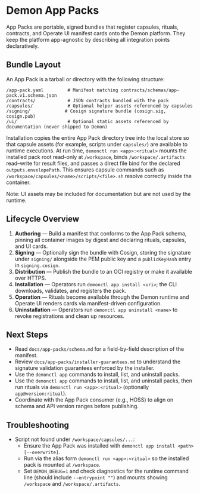 # Demon App Packs

App Packs are portable, signed bundles that register capsules, rituals, contracts, and Operate UI manifest cards onto the Demon platform. They keep the platform app-agnostic by describing all integration points declaratively.

## Bundle Layout

An App Pack is a tarball or directory with the following structure:

```
/app-pack.yaml         # Manifest matching contracts/schemas/app-pack.v1.schema.json
/contracts/            # JSON contracts bundled with the pack
/capsules/             # Optional helper assets referenced by capsules
/signing/             # Cosign signature bundle (cosign.sig, cosign.pub)
/ui/                   # Optional static assets referenced by documentation (never shipped to Demon)
```

Installation copies the entire App Pack directory tree into the local store so
that capsule assets (for example, scripts under `capsules/`) are available to
runtime executions. At run time, `demonctl run <app>:<ritual>` mounts the
installed pack root read-only at `/workspace`, binds `/workspace/.artifacts`
read–write for result files, and passes a direct file bind for the declared
`outputs.envelopePath`. This ensures capsule commands such as
`/workspace/capsules/<name>/scripts/<file>.sh` resolve correctly inside the
container.

Note: UI assets may be included for documentation but are not used by the
runtime.

## Lifecycle Overview

1. **Authoring** — Build a manifest that conforms to the App Pack schema, pinning all container images by digest and declaring rituals, capsules, and UI cards.
2. **Signing** — Optionally sign the bundle with Cosign, storing the signature under `signing/` alongside the PEM public key and a `publicKeyHash` entry in `signing.cosign`.
3. **Distribution** — Publish the bundle to an OCI registry or make it available over HTTPS.
4. **Installation** — Operators run `demonctl app install <uri>`; the CLI downloads, validates, and registers the pack.
5. **Operation** — Rituals become available through the Demon runtime and Operate UI renders cards via manifest-driven configuration.
6. **Uninstallation** — Operators run `demonctl app uninstall <name>` to revoke registrations and clean up resources.

## Next Steps

- Read `docs/app-packs/schema.md` for a field-by-field description of the manifest.
- Review `docs/app-packs/installer-guarantees.md` to understand the signature
  validation guarantees enforced by the installer.
- Use the `demonctl app` commands to install, list, and uninstall packs.
- Use the `demonctl app` commands to install, list, and uninstall packs, then run
  rituals via `demonctl run <app>:<ritual>` (optionally `app@version:ritual`).
- Coordinate with the App Pack consumer (e.g., HOSS) to align on schema and API
  version ranges before publishing.

## Troubleshooting

- Script not found under `/workspace/capsules/...`:
  - Ensure the App Pack was installed with `demonctl app install <path> [--overwrite]`.
  - Run via the alias form `demonctl run <app>:<ritual>` so the installed pack
    is mounted at `/workspace`.
  - Set `DEMON_DEBUG=1` and check diagnostics for the runtime command line
    (should include `--entrypoint ""`) and mounts showing `/workspace` and
    `/workspace/.artifacts`.
